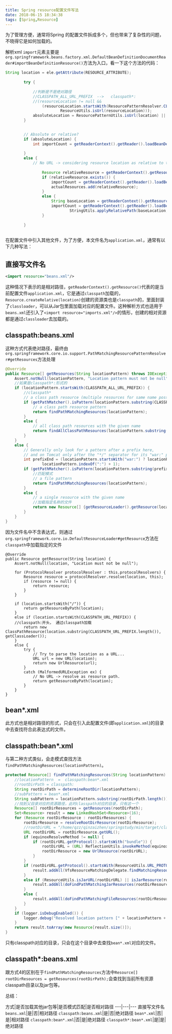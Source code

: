 ```yaml
---
title: Spring resource配置文件写法
date: 2018-06-15 18:34:38
tags: [Spring,Resource]
---
```

为了管理方便，通常将Spring 的配置文件拆成多个，但也带来了复杂性的问题，不晓得它是如何加载的。


解析xml `import`元素主要是`org.springframework.beans.factory.xml.DefaultBeanDefinitionDocumentReader#importBeanDefinitionResource()`方法为入口，看一下这个方法的代码：
```java
String location = ele.getAttribute(RESOURCE_ATTRIBUTE);
		
		try {
		
		    //判断是不是绝对路径
		    //CLASSPATH_ALL_URL_PREFIX  -->   classpath*:
		    //(resourceLocation != null &&
				(resourceLocation.startsWith(ResourcePatternResolver.CLASSPATH_ALL_URL_PREFIX) ||
						ResourceUtils.isUrl(resourceLocation)));
			absoluteLocation = ResourcePatternUtils.isUrl(location) || ResourceUtils.toURI(location).isAbsolute();
		}
	

		// Absolute or relative?
		if (absoluteLocation) {
			int importCount = getReaderContext().getReader().loadBeanDefinitions(location, actualResources);
	
		}
		else {
			// No URL -> considering resource location as relative to the current file.
			
				Resource relativeResource = getReaderContext().getResource().createRelative(location);
				if (relativeResource.exists()) {
					importCount = getReaderContext().getReader().loadBeanDefinitions(relativeResource);
					actualResources.add(relativeResource);
				}
				else {
					String baseLocation = getReaderContext().getResource().getURL().toString();
					importCount = getReaderContext().getReader().loadBeanDefinitions(
							StringUtils.applyRelativePath(baseLocation, location), actualResources);
				}
				
		}
		
```
在配置文件中引入其他文件，为了方便，本文件名为`application.xml`，通常有以下几种写法：

## 直接写文件名

```xml
<import resource="beans.xml"/>
```

这种情况下表示的是相对路径，`getReaderContext().getResource()`代表的是当前配置文件`application.xml`，它是通过`classpath`加载的，`Resource.createRelative(location)`创建的资源类也是`classpath`的，里面封装了`classloader`，可以从Jar包里面加载对应的配置文件。这种解析方式也适用于`beans.xml`还引入了`<import resource="imports.xml"/>`的情形，创建的相对资源都是通过`classloader`去加载的。

## classpath:beans.xml

这种方式代表绝对路径，最终由`org.springframework.core.io.support.PathMatchingResourcePatternResolver#getResources`方法处理
```java
@Override
public Resource[] getResources(String locationPattern) throws IOException {
	Assert.notNull(locationPattern, "Location pattern must not be null");
	//如果是classpath*:形式的
	if (locationPattern.startsWith(CLASSPATH_ALL_URL_PREFIX)) {
	    //classpath*
		// a class path resource (multiple resources for same name possible)
		if (getPathMatcher().isPattern(locationPattern.substring(CLASSPATH_ALL_URL_PREFIX.length()))) {
			// a class path resource pattern
			return findPathMatchingResources(locationPattern);
		}
		else {
			// all class path resources with the given name
			return findAllClassPathResources(locationPattern.substring(CLASSPATH_ALL_URL_PREFIX.length()));
		}
	}
	else {
		// Generally only look for a pattern after a prefix here,
		// and on Tomcat only after the "*/" separator for its "war:" protocol.
		int prefixEnd = (locationPattern.startsWith("war:") ? locationPattern.indexOf("*/") + 1 :
				locationPattern.indexOf(":") + 1);
		if (getPathMatcher().isPattern(locationPattern.substring(prefixEnd))) {
		    //匹配模式
			// a file pattern
			return findPathMatchingResources(locationPattern);
		}
		else {
			// a single resource with the given name
			//加载指定名称的文件
			return new Resource[] {getResourceLoader().getResource(locationPattern)};
		}
	}
}
```

因为文件名中不含表达式，则通过`org.springframework.core.io.DefaultResourceLoader#getResource`方法在`classpath`中加载指定的文件
```
@Override
public Resource getResource(String location) {
	Assert.notNull(location, "Location must not be null");

	for (ProtocolResolver protocolResolver : this.protocolResolvers) {
		Resource resource = protocolResolver.resolve(location, this);
		if (resource != null) {
			return resource;
		}
	}

	if (location.startsWith("/")) {
		return getResourceByPath(location);
	}
	else if (location.startsWith(CLASSPATH_URL_PREFIX)) {
	//classpath:开头， 通过classpath加载
		return new ClassPathResource(location.substring(CLASSPATH_URL_PREFIX.length()), getClassLoader());
	}
	else {
		try {
			// Try to parse the location as a URL...
			URL url = new URL(location);
			return new UrlResource(url);
		}
		catch (MalformedURLException ex) {
			// No URL -> resolve as resource path.
			return getResourceByPath(location);
		}
	}
}
```
## bean*.xml
此方式也是相对路径的形式，只会在引入此配置文件(即`application.xml`)的目录中去查找符合此表达式的文件。

## classpath:bean*.xml
与第二种方式类似，会走模式查找方法`findPathMatchingResources(locationPattern)`。
```java
protected Resource[] findPathMatchingResources(String locationPattern) throws IOException {
    //locationPattern  =  classpath:bean*.xml
    //rootDirPath = classpath:
	String rootDirPath = determineRootDir(locationPattern);
	//subPattern = bean*.xml
	String subPattern = locationPattern.substring(rootDirPath.length());
	//找到父目录对应的资源路径，此时classpath对应的目录，只有这一个
	Resource[] rootDirResources = getResources(rootDirPath);
	Set<Resource> result = new LinkedHashSet<Resource>(16);
	for (Resource rootDirResource : rootDirResources) {
		rootDirResource = resolveRootDirResource(rootDirResource);
		//rootDirURL = "/home/qzz/qinzaizhen/springstudy/min/target/classes/"
		URL rootDirURL = rootDirResource.getURL();
		if (equinoxResolveMethod != null) {
			if (rootDirURL.getProtocol().startsWith("bundle")) {
				rootDirURL = (URL) ReflectionUtils.invokeMethod(equinoxResolveMethod, null, rootDirURL);
				rootDirResource = new UrlResource(rootDirURL);
			}
		}
		if (rootDirURL.getProtocol().startsWith(ResourceUtils.URL_PROTOCOL_VFS)) {
			result.addAll(VfsResourceMatchingDelegate.findMatchingResources(rootDirURL, subPattern, getPathMatcher()));
		}
		else if (ResourceUtils.isJarURL(rootDirURL) || isJarResource(rootDirResource)) {
			result.addAll(doFindPathMatchingJarResources(rootDirResource, rootDirURL, subPattern));
		}
		else {
			result.addAll(doFindPathMatchingFileResources(rootDirResource, subPattern));
		}
	}
	if (logger.isDebugEnabled()) {
		logger.debug("Resolved location pattern [" + locationPattern + "] to resources " + result);
	}
	return result.toArray(new Resource[result.size()]);
}
```
只有classpath对应的目录，只会在这个目录中去查找`bean*.xml`对应的文件。
	
## classpath*:beans.xml
跟方式4的区别在于`findPathMatchingResources`方法中`Resource[] rootDirResources = getResources(rootDirPath);`会查找到当前所有资源classpath目录以及jar包等。

总结：

方式|是否加载其他jar包等|是否模式匹配|是否相对路径
---|---|---
直接写文件名`beans.xml`|是|否|相对路径
`classpath:beans.xml`|是|否|绝对路径
`bean*.xml`|否|是|相对路径
`classpath:bean*.xml`|否|是|绝对路径
`classpath*:bean*.xml`|是|是|绝对路径

